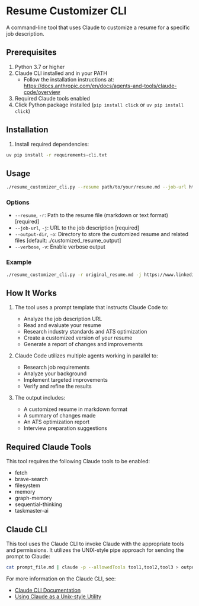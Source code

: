 # Resume Customizer CLI

A command-line tool that uses Claude to customize a resume for a specific job description.

## Prerequisites

1. Python 3.7 or higher
2. Claude CLI installed and in your PATH
   - Follow the installation instructions at: https://docs.anthropic.com/en/docs/agents-and-tools/claude-code/overview
3. Required Claude tools enabled
4. Click Python package installed (`pip install click` or `uv pip install click`)

## Installation

1. Install required dependencies:

```bash
uv pip install -r requirements-cli.txt
```

## Usage

```bash
./resume_customizer_cli.py --resume path/to/your/resume.md --job-url https://example.com/job-posting
```

### Options

- `--resume`, `-r`: Path to the resume file (markdown or text format) [required]
- `--job-url`, `-j`: URL to the job description [required]
- `--output-dir`, `-o`: Directory to store the customized resume and related files [default: ./customized_resume_output]
- `--verbose`, `-v`: Enable verbose output

### Example

```bash
./resume_customizer_cli.py -r original_resume.md -j https://www.linkedin.com/jobs/view/12345 -o ./output -v
```

## How It Works

1. The tool uses a prompt template that instructs Claude Code to:
   - Analyze the job description URL
   - Read and evaluate your resume
   - Research industry standards and ATS optimization
   - Create a customized version of your resume
   - Generate a report of changes and improvements

2. Claude Code utilizes multiple agents working in parallel to:
   - Research job requirements
   - Analyze your background
   - Implement targeted improvements
   - Verify and refine the results

3. The output includes:
   - A customized resume in markdown format
   - A summary of changes made
   - An ATS optimization report
   - Interview preparation suggestions

## Required Claude Tools

This tool requires the following Claude tools to be enabled:
- fetch
- brave-search
- filesystem
- memory
- graph-memory
- sequential-thinking
- taskmaster-ai

## Claude CLI

This tool uses the Claude CLI to invoke Claude with the appropriate tools and permissions. It utilizes the UNIX-style pipe approach for sending the prompt to Claude:

```bash
cat prompt_file.md | claude -p --allowedTools tool1,tool2,tool3 > output_file.md
```

For more information on the Claude CLI, see:
- [Claude CLI Documentation](https://docs.anthropic.com/en/docs/agents-and-tools/claude-code/overview#cli-commands)
- [Using Claude as a Unix-style Utility](https://docs.anthropic.com/en/docs/agents-and-tools/claude-code/tutorials#use-claude-as-a-unix-style-utility)